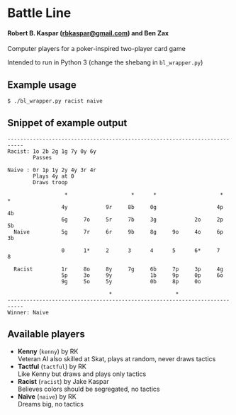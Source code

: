 # Battle Line
#### Robert B. Kaspar (rbkaspar@gmail.com) and Ben Zax

Computer players for a poker-inspired two-player card game

Intended to run in Python 3 (change the shebang in `bl_wrapper.py`)

## Example usage
    $ ./bl_wrapper.py racist naive

## Snippet of example output
    ---------------------------------------------------------------------------
    Racist: 1o 2b 2g 1g 7y 0y 6y
            Passes
    
    Naive : 0r 1p 1y 2y 4y 3r 4r
            Plays 4y at 0
            Draws troop
    
                      *                    *      *                    *      *
                     4y            9r     8b     0g                   4p     4b
                     6g     7o     5r     7b     3g            2o     2p     5b
      Naive          5g     7r     6r     9b     8g     9o     4o     6p     3b
                     
                     0      1*     2      3      4      5      6*     7      8 
                     
      Racist         1r     8o     8y     7g     6b     7p     3p     4g       
                     5p     3o     9y            1b     9p     0p     6o       
                     9g     5o     5y            0b     8p     0o              
                                                                               
                                    *                    *                     
    ---------------------------------------------------------------------------
    Winner: Naive

## Available players
* **Kenny** (`kenny`) by RK<br>
  Veteran AI also skilled at Skat, plays at random, never draws tactics
* **Tactful** (`tactful`) by RK<br>
  Like Kenny but draws and plays only tactics
* **Racist** (`racist`) by Jake Kaspar<br>
  Believes colors should be segregated, no tactics
* **Naïve** (`naive`) by RK<br>
  Dreams big, no tactics
